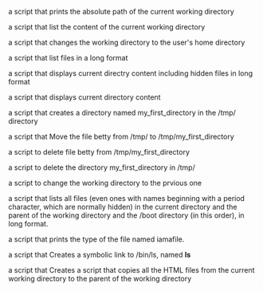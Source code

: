 a script that prints the absolute path of the current working directory                                                                 

a script that list the content of the current working directory                                                                         

a script that changes the working directory to the user's home directory                                                                

a script that list files in a long format                                                                                               

a script that displays current directry content including hidden files in long format                                                   

a script that displays current directory content                                                                                        

a script that creates a directory named my_first_directory in the /tmp/ directory

a script that Move the file betty from /tmp/ to /tmp/my_first_directory 

a script to delete file betty from /tmp/my_first_directory       

a script to delete the directory my_first_directory in /tmp/

a script to change the working directory to the prvious one

a script that lists all files (even ones with names beginning with a period character, which are normally hidden) in the current directory and the parent of the working directory and the /boot directory (in this order), in long format. 

a script that prints the type of the file named iamafile.

a script that Creates a symbolic link to /bin/ls, named __ls__

a script that Creates a script that copies all the HTML files from the current working directory to the parent of the working directory
